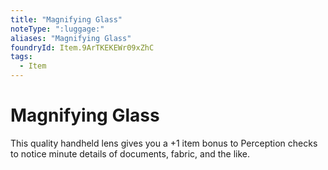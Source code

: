 ```yaml
---
title: "Magnifying Glass"
noteType: ":luggage:"
aliases: "Magnifying Glass"
foundryId: Item.9ArTKEKEWr09xZhC
tags:
  - Item
---
```


# Magnifying Glass

This quality handheld lens gives you a +1 item bonus to Perception checks to notice minute details of documents, fabric, and the like.
